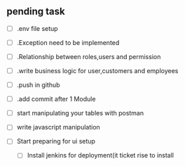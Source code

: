 ## pending task

- [ ] .env file setup

- [ ] .Exception need to be implemented

- [ ] .Relationship between roles,users and permission

-[ ]  .write business logic for user,customers and employees

-[ ]  .push in github

-[ ]   .add commit after 1 Module

-[ ] start manipulating your tables with postman 

-[ ] write javascript manipulation

-[ ] Start preparing for ui setup

  -[ ] Install jenkins for deployment(it ticket rise to install



